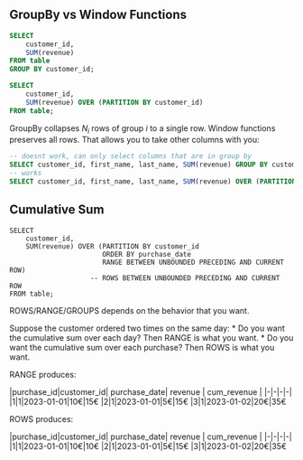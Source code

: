 ## GroupBy vs Window Functions

```sql
SELECT 
    customer_id, 
    SUM(revenue)
FROM table
GROUP BY customer_id;

SELECT 
    customer_id,
    SUM(revenue) OVER (PARTITION BY customer_id)
FROM table;
```

GroupBy collapses $N_i$ rows of group $i$ to a single row. Window functions preserves all rows. That allows you to take other columns with you: 

```sql
-- doesnt work, can only select columns that are in group by
SELECT customer_id, first_name, last_name, SUM(revenue) GROUP BY customer_id;
-- works
SELECT customer_id, first_name, last_name, SUM(revenue) OVER (PARTITION BY customer_id); 
```

## Cumulative Sum

```
SELECT
    customer_id,
    SUM(revenue) OVER (PARTITION BY customer_id
                       ORDER BY purchase_date
                       RANGE BETWEEN UNBOUNDED PRECEDING AND CURRENT ROW)
                    -- ROWS BETWEEN UNBOUNDED PRECEDING AND CURRENT ROW
FROM table;
```

ROWS/RANGE/GROUPS depends on the behavior that you want.

Suppose the customer ordered two times on the same day:
    * Do you want the cumulative sum over each day? Then RANGE is what you want.
    * Do you want the cumulative sum over each purchase? Then ROWS is what you want.

RANGE produces:

|purchase_id|customer_id| purchase_date| revenue | cum_revenue |
|-|-|-|-|
|1|1|2023-01-01|10€|15€
|2|1|2023-01-01|5€|15€
|3|1|2023-01-02|20€|35€

ROWS produces:

|purchase_id|customer_id| purchase_date| revenue | cum_revenue |
|-|-|-|-|
|1|1|2023-01-01|10€|10€
|2|1|2023-01-01|5€|15€
|3|1|2023-01-02|20€|35€



